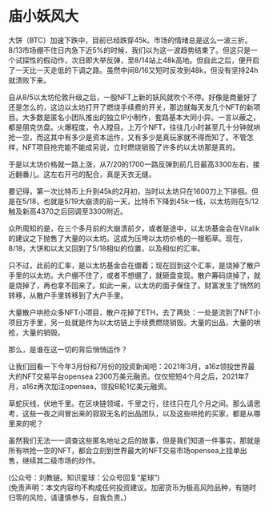 # 庙小妖风大

大饼（BTC）加速下跌中，目前已经跌穿45k。市场的情绪总是这么一波三折。8/13市场绷不住日内急下近5%的时候，我们以为这一波趋势结束了。但这只是一个试探性的假动作，次日即大举反弹，至8/14站上48k高地。但自此之后，便开启了一天比一天走低的下调之路。虽然中间8/16又短时反攻到48k，但没有坚持24h就溃败下来。

自从8/5以太坊伦敦升级之后，一股NFT上新的妖风就吹个不停。好像是商量好了还是怎么的，这边以太坊打开了燃烧手续费的开关，那边就每天发几个NFT的新项目。大多数是匿名小团队推出的独立IP小制作，套路基本大同小异。一言以蔽之，都是朋克仿盘。火爆程度，令人瞠目。上万个NFT，往往几小时甚至几十分钟就哄抢一空，而这其中有多少是资本运作，又有多少是真玩家就不得而知了。不管怎样，NFT项目抢完能不能成另说，立时燃烧销毁了许多的以太坊那是真的。

于是以太坊价格就一路上涨，从7/20的1700一路反弹到前几日最高3300左右，接近翻番儿。这左右开弓的配合，真是天衣无缝。

要记得，第一次比特币上升到45k的2月初，当时以太坊只在1600刀上下徘徊。但是在5/18，也就是5/19大崩溃的前一天，比特币下降到45k一线，以太坊则在5/12触及新高4370之后回调至3300附近。

众所周知的是，在三个多月前的大崩溃前夕，或者是途中，以太坊基金会在Vitalik的建议之下抛售了大量的以太坊。这成为压垮以太坊价格的一根稻草。现在，8/18，大饼和以太又回到了5/18相似的位置，以及相似的汇率。

只不过，此前的汇率，是以太坊基金会在绷着；现在回到这个汇率，是烧掉了散户手里的以太坊。大户绷不住了，或者不想绷了，就砸盘变现。散户筹码烧掉了，就是烧掉了，再也拿不回来了。如此一来，以太坊的面子保住了。财富发生了悄然的转移，从散户手里转移到了大户手里。

大量散户哄抢众多NFT小项目，散户花掉了ETH，去了两处：一处是流到了NFT小项目方手里，另一处就是作为以太坊链上手续费燃烧销毁。大量的出品，大量的哄抢，大量的销毁。

那么，是谁在这一切的背后悄悄运作？

让我们回看一下今年3月份和7月份的投资新闻吧：2021年3月，a16z领投世界最大的NFT交易平台opensea 2300万美元融资。仅仅短短4个月之后，2021年7月，a16z再次加注opensea，领投B轮1亿美元融资。

草蛇灰线，伏地千里。在区块链领域，千里之行，往往只在几个月之间。那么请思考，这些一夜之间冒出来的寂寂无名的出品团队，以及这些哄抢的买家，都是从哪里来的呢？

虽然我们无法一一调查这些匿名地址之后的故事，但是我们知道一件事实，那就是所有哄抢一空的NFT，都会立刻到世界最大的NFT交易市场opensea上挂单出售，继续其二级市场的炒作。

(公众号：刘教链。知识星球：公众号回复“星球”) \
(免责声明：本文内容均不构成任何投资建议。加密货币为极高风险品种，有随时归零的风险，请谨慎参与，自我负责。)